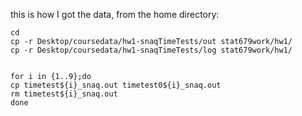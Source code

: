 this is how I got the data, from the home directory:
```
cd
cp -r Desktop/coursedata/hw1-snaqTimeTests/out stat679work/hw1/ 
cp -r Desktop/coursedata/hw1-snaqTimeTests/log stat679work/hw1/ 


for i in {1..9};do  
cp timetest${i}_snaq.out timetest0${i}_snaq.out
rm timetest${i}_snaq.out
done

